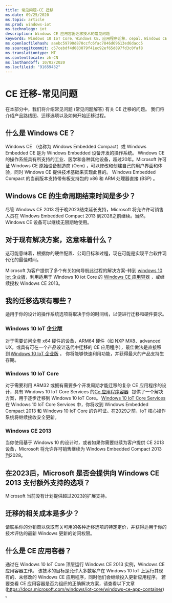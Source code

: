 ```yaml
---
title: 常见问题-CE 迁移
ms.date: 09/25/2020
ms.topic: article
ms.prod: windows-iot
ms.technology: iot
description: Windows CE 应用容器迁移技术的常见问题
keywords: Windows 10 IoT Core，Windows CE，应用程序迁移，cepal，Windows CE 迁移常见问题解答
ms.openlocfilehash: aaebc59790d870ccfc6fac7846d69613ed6dacc5
ms.sourcegitcommit: c57cebdf4d083079f41ec92ef65d897fd3c0faf8
ms.translationtype: MT
ms.contentlocale: zh-CN
ms.lasthandoff: 10/02/2020
ms.locfileid: "91659432"
---
```

# <a name="ce-migration---frequently-asked-questions"></a>CE 迁移-常见问题
在本部分中，我们将介绍常见问题 (常见问题解答) 有关 CE 迁移的问题。 我们将介绍产品路线图、迁移选项以及如何开始迁移过程。

## <a name="what-is-windows-ce"></a>什么是 Windows CE？  
Windows CE （也称为 Windows Embedded Compact）或 Windows Embedded CE 是为 Windows Embedded 设备开发的操作系统。 Windows CE 的操作系统具有所支持的工业、医学和各种其他设备，超过20年。Microsoft 许可证 Windows CE 原始设备制造商 (Oem) ，可以修改和创建自己的用户界面和体验，同时 Windows CE 提供技术基础来实现此目的。 Windows Embedded Compact 的当前版本支持带有板支持包的 x86 和 ARM 处理器直接 (BSP) 。  

## <a name="when-is-the-end-of-life-for-windows-ce"></a>Windows CE 的生命周期结束时间是多少？  
尽管 Windows CE 2013 将于晚2023结束延长支持，Microsoft 将允许许可销售人员在 Windows Embedded Compact 2013 到2028之前继续。当然，Windows CE 设备可以继续无限期地使用。  

## <a name="what-does-that-mean-for-existing-solutions"></a>对于现有解决方案，这意味着什么？  
这可能意味着，根据你的硬件配置、公司目标和过程，现在可能是实现平台软件现代化的最佳时间。  

Microsoft 为客户提供了多个有关如何导航此过程的解决方案–转到 [windows 10 Iot 企业版](https://docs.microsoft.com/windows/iot-core/windows-iot-enterprise)，利用适用于 Windows 10 iot Core 的 [Windows CE 应用容器](https://docs.microsoft.com/windows/iot-core/windows-ce-app-container) ，或继续授权 Windows CE 2013。  

## <a name="what-are-my-migration-options"></a>我的迁移选项有哪些？  
适用于你的设计的操作系统选项将取决于你的时间线，以便进行迁移和硬件要求。   

### <a name="windows-10-iot-enterprise"></a>Windows 10 IoT 企业版  
对于需要访问全套 x64 硬件的设备，ARM64 硬件（如 NXP MX8、advanced UX，或具有可在一个产品设计迭代中迁移的 CE 应用程序），最佳做法是直接移到 [Windows 10 IoT 企业版](https://docs.microsoft.com/windows/iot-core/windows-iot-enterprise) 。 你将能够快速利用功能，并获得最大的产品支持生存期。  

### <a name="windows-10-iot-core"></a>Windows 10 IoT Core  
对于需要利用 ARM32 或拥有需要多个开发周期才能迁移的复杂 CE 应用程序的设计，具有 Windows 10 IoT Core Services 的[Ce 应用程序容器](https://docs.microsoft.com/windows/iot-core/windows-ce-app-container)   提供了一个解决方案，用于逐步迁移到 Windows 10 IoT Core。 [Windows 10 IoT Core Services](https://docs.microsoft.com/windows-hardware/manufacture/iot/iotcoreservicesoverview)在 Windows 10 IoT Core Services 中，你将收到 Windows Embedded Compact 2013 和 Windows 10 IoT Core 的许可证。在2029之前，IoT 核心操作系统将继续接收安全更新。  

### <a name="windows-ce-2013"></a>Windows CE 2013
当你使用基于 Windows 10 的设计时，或者如果你需要继续为客户提供 CE 2013 设备，Microsoft 将允许许可销售继续为 Windows Embedded Compact 2013 到2028。   


## <a name="will-microsoft-offer-the-option-to-pay-for-additional-support-on-windows-ce-2013-after-2023"></a>在2023后，Microsoft 是否会提供向 Windows CE 2013 支付额外支持的选项？
Microsoft 当前没有计划提供超过2023的扩展支持。  

## <a name="whats-are-the-associated-costs-with-migrating"></a>迁移的相关成本是多少？  
请联系你的分销商以获取有关可用的各种迁移选项的特定定价，并获得适用于你的技术评估的最新 Windows 更新的访问权限。  

## <a name="what-is-ce-app-container"></a>什么是 CE 应用容器？
通过在 Windows 10 IoT Core 顶层运行 Windows CE 2013 实例，Windows CE 应用容器工作。 该技术的目标是允许大多数客户在 Windows 10 IoT 上运行其现有的、未修改的 Windows CE 应用程序，同时他们会继续投入更新应用程序。 若要查看 CE 应用容器是否为组织的正确解决方案，请查看以下文章 (https://docs.microsoft.com/windows/iot-core/windows-ce-app-container) 。
